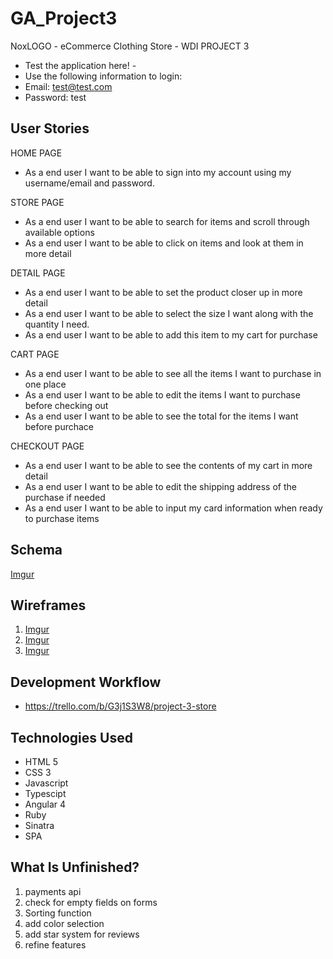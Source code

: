 # GA_Project3

NoxLOGO - eCommerce Clothing Store - WDI PROJECT 3

- Test the application here! - 
- Use the following information to login:
- Email: test@test.com
- Password: test

## User Stories

HOME PAGE 
- As a end user I want to be able to sign into my account using my username/email and password.

STORE PAGE
- As a end user I want to be able to search for items and scroll through available options 
- As a end user I want to be able to click on items and look at them in more detail

DETAIL PAGE
- As a end user I want to be able to set the product closer up in more detail 
- As a end user I want to be able to select the size I want along with the quantity I need.
- As a end user I want to be able to add this item to my cart for purchase

CART PAGE
- As a end user I want to be able to see all the items I want to purchase in one place
- As a end user I want to be able to edit the items I want to purchase before checking out
- As a end user I want to be able to see the total for the items I want before purchace

CHECKOUT PAGE
- As a end user I want to be able to see the contents of my cart in more detail
- As a end user I want to be able to edit the shipping address of the purchase if needed
- As a end user I want to be able to input my card information when ready to purchase items

## Schema

[Imgur](http://i.imgur.com/RXCGRLp.png)

## Wireframes

1. [Imgur](http://i.imgur.com/XKAyUuD.jpg)
2. [Imgur](http://i.imgur.com/Xa7zeP6.jpg)
3. [Imgur](http://i.imgur.com/NCZwOkP.jpg)


## Development Workflow

- https://trello.com/b/G3j1S3W8/project-3-store

## Technologies Used

- HTML 5
- CSS 3
- Javascript
- Typescipt
- Angular 4
- Ruby
- Sinatra
- SPA

## What Is Unfinished?

1. payments api 
2. check for empty fields on forms
3. Sorting function
4. add color selection
5. add star system for reviews
6. refine features
